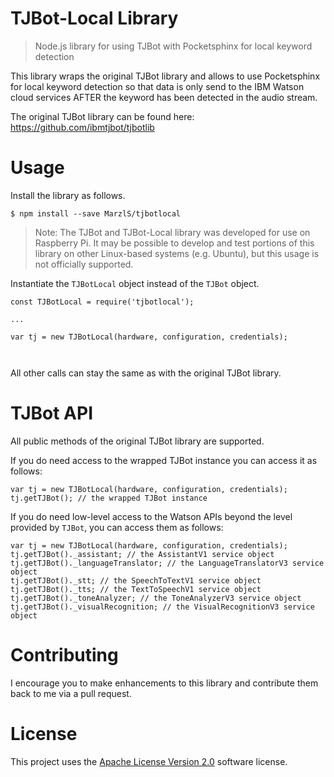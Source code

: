 # TJBot-Local Library

> Node.js library for using TJBot with Pocketsphinx for local keyword detection

This library wraps the original TJBot library and allows to use Pocketsphinx for local keyword detection so that data is only send to the IBM Watson cloud services AFTER the keyword has been detected in the audio stream.

The original TJBot library can be found here: https://github.com/ibmtjbot/tjbotlib

# Usage

Install the library as follows.

```
$ npm install --save MarzlS/tjbotlocal
```

> Note: The TJBot and TJBot-Local library was developed for use on Raspberry Pi. It may be possible to develop and test portions of this library on other Linux-based systems (e.g. Ubuntu), but this usage is not officially supported.

Instantiate the `TJBotLocal` object instead of the `TJBot` object.

```
const TJBotLocal = require('tjbotlocal');

...

var tj = new TJBotLocal(hardware, configuration, credentials);



```

All other calls can stay the same as with the original TJBot library.

# TJBot API

All public methods of the original TJBot library are supported.

If you do need access to the wrapped TJBot instance you can access it as follows:

```
var tj = new TJBotLocal(hardware, configuration, credentials);
tj.getTJBot(); // the wrapped TJBot instance
```

If you do need low-level access to the Watson APIs beyond the level provided by `TJBot`, you can access them as follows:

```
var tj = new TJBotLocal(hardware, configuration, credentials);
tj.getTJBot()._assistant; // the AssistantV1 service object
tj.getTJBot()._languageTranslator; // the LanguageTranslatorV3 service object
tj.getTJBot()._stt; // the SpeechToTextV1 service object
tj.getTJBot()._tts; // the TextToSpeechV1 service object
tj.getTJBot()._toneAnalyzer; // the ToneAnalyzerV3 service object
tj.getTJBot()._visualRecognition; // the VisualRecognitionV3 service object
```

# Contributing
I encourage you to make enhancements to this library and contribute them back to me via a pull request.

# License
This project uses the [Apache License Version 2.0](LICENSE) software license.



